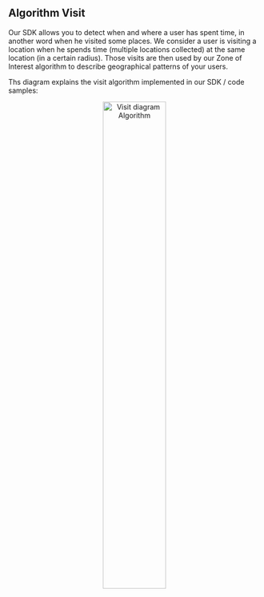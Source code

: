 ﻿## Algorithm Visit
Our SDK allows you to detect when and where a user has spent time, in another word when he visited some places. We consider a user is visiting a location when he spends time (multiple locations collected) at the same location (in a certain radius). Those visits are then used by our Zone of Interest algorithm to describe geographical patterns of your users.

Ths diagram explains the visit algorithm implemented in our SDK / code samples: 

<p align="center">
  <img alt="Visit diagram Algorithm" src="https://github.com/woosmap/woosmap-geofencing-android-sdk/raw/master/assets/VisitDiagram.png" width="50%">
</p>
